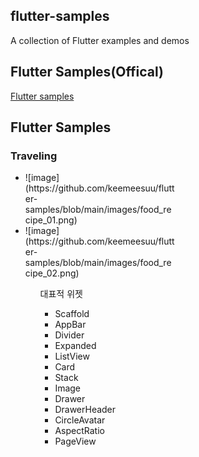 ## flutter-samples
A collection of Flutter examples and demos

## Flutter Samples(Offical)
[Flutter samples](https://flutter.github.io/samples/#)

## Flutter Samples


### Traveling 

<ul>
<li style="display:line;width:50%;">
![image](https://github.com/keemeesuu/flutter-samples/blob/main/images/food_recipe_01.png)
</li>
<li style="display:line;width:50%;">
![image](https://github.com/keemeesuu/flutter-samples/blob/main/images/food_recipe_02.png)
</li>
<ul>

대표적 위젯
- Scaffold
- AppBar
- Divider
- Expanded
- ListView
- Card
- Stack
- Image
- Drawer
- DrawerHeader
- CircleAvatar
- AspectRatio
- PageView




<!--
reference
https://github.com/diegoveloper/flutter-samples
-->